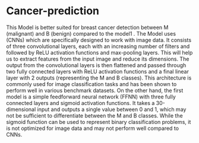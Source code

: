 # Cancer-prediction

This Model  is better suited for breast cancer detection between M (malignant) and B (benign)
compared to the model1 .
The Model uses (CNNs) which are specifically designed to work with image data. It
consists of three convolutional layers, each with an increasing number of filters and
followed by ReLU activation functions and max-pooling layers. This will help us to extract
features from the input image and reduce its dimensions. The output from the
convolutional layers is then flattened and passed through two fully connected layers with
ReLU activation functions and a final linear layer with 2 outputs (representing the M and B
classes). This architecture is commonly used for image classification tasks and has been
shown to perform well in various benchmark datasets.
On the other hand, the first model is a simple feedforward neural network (FFNN) with
three fully connected layers and sigmoid activation functions. It takes a 30-dimensional
input and outputs a single value between 0 and 1, which may not be sufficient to
differentiate between the M and B classes. While the sigmoid function can be used to
represent binary classification problems, it is not optimized for image data and may not
perform well compared to CNNs.
